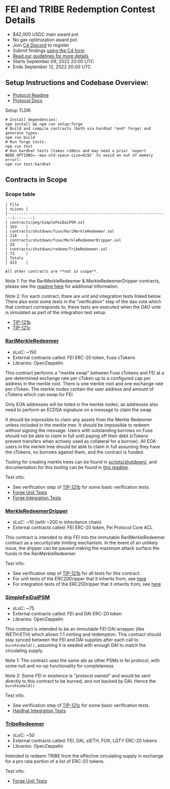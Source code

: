 # FEI and TRIBE Redemption Contest Details
- $42,000 USDC main award pot
- No gas optimization award pot
- Join [C4 Discord](https://discord.gg/code4rena) to register
- Submit findings [using the C4 form](https://code4rena.com/contests/2022-09-fei-and-tribe-redemption-contest/submit)
- [Read our guidelines for more details](https://docs.code4rena.com/roles/wardens)
- Starts September 09, 2022 20:00 UTC
- Ends September 12, 2022 20:00 UTC

## Setup Instructions and Codebase Overview: 
- [Protocol Readme](https://github.com/code-423n4/2022-09-tribe/blob/main/protocolReadme.md)
- [Protocol Docs](https://docs.fei.money)

Setup TLDR:
```
# Install dependencies:
npm install && npm run setup:forge
# Build and compile contracts (both via hardhat *and* forge) and generate types: 
npm run build
# Run forge tests: 
npm run test
# Run hardhat tests (takes >10min and may need a prior `export NODE_OPTIONS=--max-old-space-size=8192` to avoid an out of memory error): 
npm run test:hardhat
```

## Contracts in Scope

### Scope table
```
| File                                                                   | nLines |
|------------------------------------------------------------------------|--------|
| contracts/peg/SimpleFeiDaiPSM.sol                                      | 103    |
| contracts/shutdown/fuse/RariMerkleRedeemer.sol                         | 218    |
| contracts/shutdown/fuse/MerkleRedeemerDripper.sol                      | 29     |
| contracts/shutdown/redeem/TribeRedeemer.sol                            | 73     |
| Totals                                                                 | 423    |

All other contracts are **not in scope**.
```

Note 1: For the RariMerkleRedeemer & MerkleRedeemerDripper contracts, please see the [readme here](https://github.com/code-423n4/2022-09-tribe/blob/main/contracts/shutdown/fuse/MerkleReedeemerSpec.md) for additional information.
 
Note 2: For each contract, thare are unit and integration tests linked below. There also exist some tests in the "verification" step of the dao vote which that contract corresponds to; these tests are executed when the DAO vote is simulated as part of the integration test setup.
 - [TIP-121b](https://github.com/code-423n4/2022-09-tribe/blob/main/proposals/dao/tip_121b.ts)
 - [TIP-121c](https://github.com/code-423n4/2022-09-tribe/blob/main/proposals/dao/tip_121c.ts)

### [RariMerkleRedeemer](https://github.com/code-423n4/2022-09-tribe/blob/main/contracts/shutdown/fuse/RariMerkleRedeemer.sol)
 - sLoC: ~150
 - External contracts called: FEI ERC-20 token, Fuse cTokens
 - Libraries: OpenZeppelin

This contract performs a "merkle swap" between Fuse cTokens and FEI at a pre-determined exchange rate per cToken up to a configured cap per address in the merkle root. There is one merkle root and one exchange rate per cToken. The merkle nodes contain the user address and amount of cTokens which can swap for FEI.

Only EOA addresses will be listed in the merkle nodes, as addresses also need to perform an ECDSA signature on a message to claim the swap.

It should be impossible to claim any assets from the Merkle Redeemer unless included in the merkle tree. It should be impossible to redeem without signing the message. Users with outstanding borrows on Fuse should not be able to claim in full until paying off their debt (cTokens prevent transfers when actively used as collateral for a borrow). All EOA users in the merkle tree should be able to claim in full assuming they have the cTokens, no borrows against them, and the contract is funded.

Tooling for creating merkle trees can be found in [scripts/shutdown/](https://github.com/code-423n4/2022-09-tribe/blob/main/scripts/shutdown/), and documentation for this tooling can be found in [this readme](https://github.com/code-423n4/2022-09-tribe/blob/main/scripts/shutdown/repayment-test-tooling-spec.md).

Test info:

 - See verification step of [TIP-121b](https://github.com/code-423n4/2022-09-tribe/blob/main/proposals/dao/tip_121b.ts) for some basic verification tests.
 - [Forge Unit Tests](https://github.com/code-423n4/2022-09-tribe/blob/main/contracts/test/unit/shutdown/fuse/rariMerkleRedeemer.t.sol)
 - [Forge Integration Tests](https://github.com/code-423n4/2022-09-tribe/blob/main/contracts/test/integration/shutdown/fuse/rariMerkleRedeemer.t.sol)

### [MerkleRedeemerDripper](https://github.com/code-423n4/2022-09-tribe/blob/main/contracts/shutdown/fuse/MerkleRedeemerDripper.sol)
 - sLoC: ~10 (with ~200 in inheritance chain)
 - External contracts called: FEI ERC-20 token, Fei Protocol Core ACL

This contract is intended to drip FEI into the immutable RariMerkleRedeemer contract as a security/rate limiting mechanism. In the event of an unlikely issue, the dripper can be paused making the maximum attack surface the funds in the RariMerkleRedeemer.

Test info:

 - See verification step of [TIP-121b](https://github.com/code-423n4/2022-09-tribe/blob/main/proposals/dao/tip_121b.ts) for all tests for this contract.
 - For unit tests of the ERC20Dripper that it inherits from, see [here](https://github.com/code-423n4/2022-09-tribe/blob/main/test/unit/pcv/utils/ERC20Dripper.test.ts)
 - For integration tests of the ERC20Dripper that it inherits from, see [here](https://github.com/code-423n4/2022-09-tribe/blob/main/test/integration/tests/pcv.ts)

### [SimpleFeiDaiPSM](https://github.com/code-423n4/2022-09-tribe/blob/main/contracts/peg/SimpleFeiDaiPSM.sol)
 - sLoC: ~75
 - External contracts called: FEI and DAI ERC-20 token
 - Libraries: OpenZeppelin

This contract is intended to be an immutable FEI-DAI wrapper (like WETH:ETH) which allows 1:1 minting and redemption. This contract should stay synced between the FEI and DAI supplies after each call to `burnFeiHeld()`, assuming it is seeded with enough DAI to match the circulating supply.

Note 1: The contract uses the same abi as other PSMs in fei protocol, with some null and no-op functionality for completeness.

Note 2: Some FEI in existence is "protocol owned" and would be sent directly to this contract to be burned, and not backed by DAI. Hence the `burnFeiHeld()`

Test info:

 - See verification step of [TIP-121c](https://github.com/code-423n4/2022-09-tribe/blob/main/proposals/dao/tip_121c.ts) for some basic verification tests.
 - [Hardhat Integration Tests](https://github.com/code-423n4/2022-09-tribe/blob/main/test/integration/tests/simpleFeiDaiPSM.ts)

### [TribeRedeemer](https://github.com/code-423n4/2022-09-tribe/blob/main/contracts/shutdown/redeem/TribeRedeemer.sol)
 - sLoC: ~50
 - External contracts called: FEI, DAI, stETH, FOX, LQTY ERC-20 tokens
 - Libraries: OpenZeppelin

Intended to redeem TRIBE from the effective circulating supply in exchange for a pro rata portion of a list of ERC-20 tokens.

Test info:
 - [Forge Unit Tests](https://github.com/code-423n4/2022-09-tribe/blob/main/contracts/test/unit/shutdown/redeemer/TribeRedeemer.t.sol)

